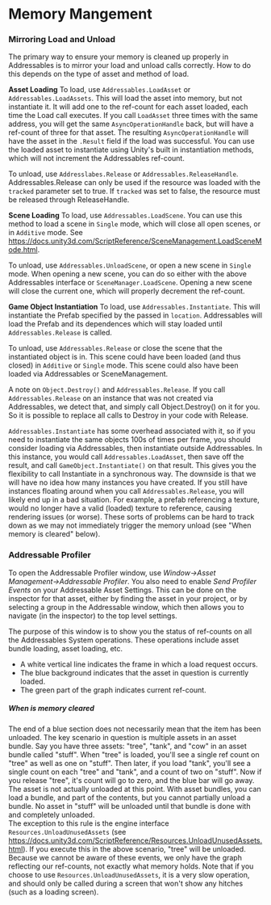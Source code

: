 # Memory Mangement

### Mirroring Load and Unload
The primary way to ensure your memory is cleaned up properly in Addressables is to mirror your load and unload calls correctly. How to do this depends on the type of asset and method of load.

**Asset Loading**
To load, use `Addressables.LoadAsset` or `Addressables.LoadAssets`.
This will load the asset into memory, but not instantiate it.  It will add one to the ref-count for each asset loaded, each time the Load call executes.  If you call `LoadAsset` three times with the same address, you will get the same `AsyncOperationHandle` back, but will have a ref-count of three for that asset.  The resulting `AsyncOperationHandle` will have the asset in the `.Result` field if the load was successful.  You can use the loaded asset to instantiate using Unity's built in instantiation methods, which will not increment the Addressables ref-count.

To unload, use `Addresslabes.Release` or `Addressables.ReleaseHandle`. Addressables.Release can only be used if the resource was loaded with the `tracked` parameter set to true. If `tracked` was set to false, the resource must be released through ReleaseHandle.

**Scene Loading**
To load, use `Addressables.LoadScene`.
You can use this method to load a scene in `Single` mode, which will close all open scenes, or in `Additive` mode. See https://docs.unity3d.com/ScriptReference/SceneManagement.LoadSceneMode.html.  

To unload, use `Addressables.UnloadScene`, or open a new scene in `Single` mode.  When opening a new scene, you can do so either with the above Addressables interface or `SceneManager.LoadScene`.  Opening a new scene will close the current one, which will properly decrement the ref-count.

**Game Object Instantiation**
To load, use `Addressables.Instantiate`.
This will instantiate the Prefab specified by the passed in `location`. Addressables will load the Prefab and its dependences which will stay loaded until `Addressables.Release` is called.

To unload, use `Addressables.Release` or close the scene that the instantiated object is in.  This scene could have been loaded (and thus closed) in `Additive` or `Single` mode.  This scene could also have been loaded via Addressables or SceneManagement.

A note on `Object.Destroy()` and `Addressables.Release`.  If you call `Addressables.Release` on an instance that was not created via Addressables, we detect that, and simply call Object.Destroy() on it for you.  So it is possible to replace all calls to Destroy in your code with Release.  

`Addressables.Instantiate` has some overhead associated with it, so if you need to instantiate the same objects 100s of times per frame, you should consider loading via Addressables, then instantiate outside Addressables.  In this instance, you would call `Addressables.LoadAsset`, then save off the result, and call `GameObject.Instantiate()` on that result.  This gives you the flexibility to call Instantiate in a synchronous way.  The downside is that we will have no idea how many instances you have created.  If you still have instances floating around when you call `Addressables.Release`, you will likely end up in a bad situation.  For example, a prefab referencing a texture, would no longer have a valid (loaded) texture to reference, causing rendering issues (or worse).  These sorts of problems can be hard to track down as we may not immediately trigger the memory unload (see "When memory is cleared" below).

### Addressable Profiler
To open the Addressable Profiler window, use *Window->Asset Management->Addressable Profiler*.  You also need to enable *Send Profiler Events* on your Addressable Asset Settings.  This can be done on the inspector for that asset, either by finding the asset in your project, or by selecting a group in the Addressable window, which then allows you to navigate (in the inspector) to the top level settings.

The purpose of this window is to show you the status of ref-counts on all the Addressables System operations. These operations include asset bundle loading, asset loading, etc.
* A white vertical line indicates the frame in which a load request occurs.
* The blue background indicates that the asset in question is currently loaded.  
* The green part of the graph indicates current ref-count.

##### When is memory cleared
The end of a blue section does not necessarily mean that the item has been unloaded.  The key scenario in question is multiple assets in an asset bundle.  Say you have three assets: "tree", "tank", and "cow" in an asset bundle called "stuff".  When "tree" is loaded, you'll see a single ref count on "tree" as well as one on "stuff".  Then later, if you load "tank", you'll see a single count on each "tree" and "tank", and a count of two on "stuff".  Now if you release "tree", it's count will go to zero, and the blue bar will go away.  The asset is not actually unloaded at this point.  With asset bundles, you can load a bundle, and part of the contents, but you cannot partially unload a bundle.  No asset in "stuff" will be unloaded until that bundle is done with and completely unloaded.  
The exception to this rule is the engine interface `Resources.UnloadUnusedAssets` (see https://docs.unity3d.com/ScriptReference/Resources.UnloadUnusedAssets.html).  If you execute this in the above scenario, "tree" will be unloaded.  Because we cannot be aware of these events, we only have the graph reflecting our ref-counts, not exactly what memory holds.  Note that if you choose to use `Resources.UnloadUnusedAssets`, it is a very slow operation, and should only be called during a screen that won't show any hitches (such as a loading screen).
